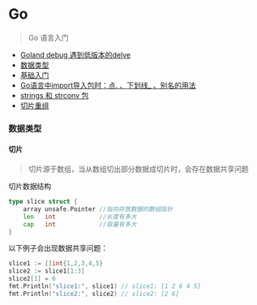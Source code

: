 # Go


> Go 语言入门


- [Goland debug 遇到低版本的delve](delve-old-version.md)
- [数据类型](data-type.md)
- [基础入门](basic.md)
- [Go语言中import导入包时：点. 、下划线_ 、别名的用法](import-package.md)
- [strings 和 strconv 包](strings-strconv.md)
- [切片重组](reslicing.md)



### 数据类型

#### 切片

> 切片源于数组，当从数组切出部分数据成切片时，会存在数据共享问题



切片数据结构

```go
type slice struct {
    array unsafe.Pointer //指向存放数据的数组指针
    len   int            //长度有多大
    cap   int            //容量有多大
}
```



以下例子会出现数据共享问题：

```go
slice1 := []int{1,2,3,4,5}
slice2 := slice1[1:3]
slice2[1] = 6
fmt.Println("slice1:", slice1) // slice1: [1 2 6 4 5]
fmt.Println("slice2:", slice2) // slice2: [2 6]
```

